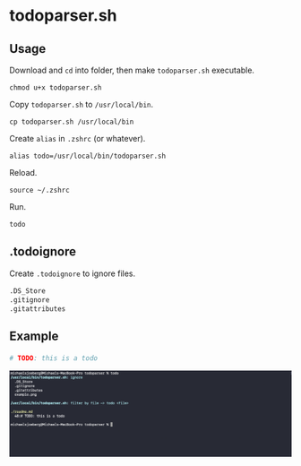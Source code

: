 # todoparser.sh

## Usage

Download and `cd` into folder, then make `todoparser.sh` executable.

```shell
chmod u+x todoparser.sh
```

Copy `todoparser.sh` to `/usr/local/bin`.

```shell
cp todoparser.sh /usr/local/bin
```

Create `alias` in `.zshrc` (or whatever).

```shell
alias todo=/usr/local/bin/todoparser.sh
```

Reload.

```shell
source ~/.zshrc
```

Run.

```shell
todo
```

## .todoignore

Create `.todoignore` to ignore files.

```
.DS_Store
.gitignore
.gitattributes
```

## Example

```python
# TODO: this is a todo
```

![example.png](example.png)

